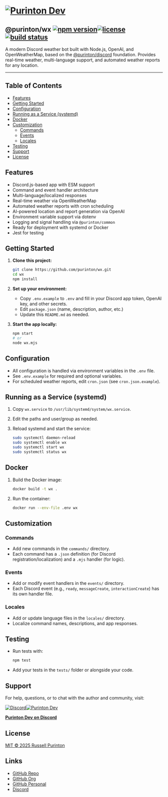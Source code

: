 # [![Purinton Dev](https://purinton.us/logos/brand.png)](https://discord.gg/QSBxQnX7PF)

## @purinton/wx [![npm version](https://img.shields.io/npm/v/@purinton/wx.svg)](https://www.npmjs.com/package/@purinton/wx)[![license](https://img.shields.io/github/license/purinton/wx.svg)](LICENSE)[![build status](https://github.com/purinton/wx/actions/workflows/nodejs.yml/badge.svg)](https://github.com/purinton/wx/actions)

A modern Discord weather bot built with Node.js, OpenAI, and OpenWeatherMap, based on the [@purinton/discord](https://github.com/purinton/discord) foundation. Provides real-time weather, multi-language support, and automated weather reports for any location.

---

## Table of Contents

- [Features](#features)
- [Getting Started](#getting-started)
- [Configuration](#configuration)
- [Running as a Service (systemd)](#running-as-a-service-systemd)
- [Docker](#docker)
- [Customization](#customization)
  - [Commands](#commands)
  - [Events](#events)
  - [Locales](#locales)
- [Testing](#testing)
- [Support](#support)
- [License](#license)

## Features

- Discord.js-based app with ESM support
- Command and event handler architecture
- Multi-language/localized responses
- Real-time weather via OpenWeatherMap
- Automated weather reports with cron scheduling
- AI-powered location and report generation via OpenAI
- Environment variable support via dotenv
- Logging and signal handling via `@purinton/common`
- Ready for deployment with systemd or Docker
- Jest for testing

## Getting Started

1. **Clone this project:**

   ```bash
   git clone https://github.com/purinton/wx.git
   cd wx
   npm install
   ```

2. **Set up your environment:**
   - Copy `.env.example` to `.env` and fill in your Discord app token, OpenAI key, and other secrets.
   - Edit `package.json` (name, description, author, etc.)
   - Update this `README.md` as needed.

3. **Start the app locally:**

   ```bash
   npm start
   # or
   node wx.mjs
   ```

## Configuration

- All configuration is handled via environment variables in the `.env` file.
- See `.env.example` for required and optional variables.
- For scheduled weather reports, edit `cron.json` (see `cron.json.example`).

## Running as a Service (systemd)

1. Copy `wx.service` to `/usr/lib/systemd/system/wx.service`.
2. Edit the paths and user/group as needed.
3. Reload systemd and start the service:

   ```bash
   sudo systemctl daemon-reload
   sudo systemctl enable wx
   sudo systemctl start wx
   sudo systemctl status wx
   ```

## Docker

1. Build the Docker image:

   ```bash
   docker build -t wx .
   ```

2. Run the container:

   ```bash
   docker run --env-file .env wx
   ```

## Customization

### Commands

- Add new commands in the `commands/` directory.
- Each command has a `.json` definition (for Discord registration/localization) and a `.mjs` handler (for logic).

### Events

- Add or modify event handlers in the `events/` directory.
- Each Discord event (e.g., `ready`, `messageCreate`, `interactionCreate`) has its own handler file.

### Locales

- Add or update language files in the `locales/` directory.
- Localize command names, descriptions, and app responses.

## Testing

- Run tests with:

  ```bash
  npm test
  ```

- Add your tests in the `tests/` folder or alongside your code.

## Support

For help, questions, or to chat with the author and community, visit:

[![Discord](https://purinton.us/logos/discord_96.png)](https://discord.gg/QSBxQnX7PF)[![Purinton Dev](https://purinton.us/logos/purinton_96.png)](https://discord.gg/QSBxQnX7PF)

**[Purinton Dev on Discord](https://discord.gg/QSBxQnX7PF)**

## License

[MIT © 2025 Russell Purinton](LICENSE)

## Links

- [GitHub Repo](https://github.com/purinton/wx)
- [GitHub Org](https://github.com/purinton)
- [GitHub Personal](https://github.com/rpurinton)
- [Discord](https://discord.gg/QSBxQnX7PF)
